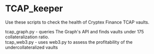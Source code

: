 # TCAP_keeper

Use these scripts to check the health of Cryptex Finance TCAP vaults.

tcap_graph.py - queries The Graph's API and finds vaults under 175 collateralization ratio. <br />
tcap_web3.py - uses web3.py to assess the profitability of the undercollateralized vaults
